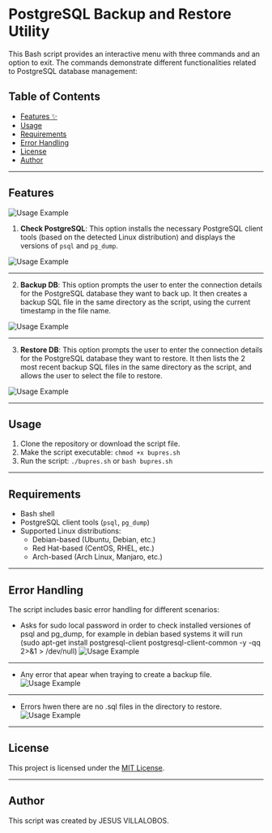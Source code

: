 # PostgreSQL Backup and Restore Utility

This Bash script provides an interactive menu with three commands and an option to exit. The commands demonstrate different functionalities related to PostgreSQL database management:

## Table of Contents
- [Features ✨](#features)
- [Usage](#usage)
- [Requirements](#requirements)
- [Error Handling](#error-handling)
- [License](#license)
- [Author](#author)

***

## Features

![Usage Example](img/1%20-%20MENU.png)

1. **Check PostgreSQL**: This option installs the necessary PostgreSQL client tools (based on the detected Linux distribution) and displays the versions of `psql` and `pg_dump`.

![Usage Example](img/3%20-%20OPC%201%20-%20CHECKS%20FOR%20POSTGRES%20INSTALLS.png)

***

2. **Backup DB**: This option prompts the user to enter the connection details for the PostgreSQL database they want to back up. It then creates a backup SQL file in the same directory as the script, using the current timestamp in the file name.

![Usage Example](img/4%20-%20OPC%202%20-%20OLD%20SERVER%20TO%20BACKUP.png)

***

3. **Restore DB**: This option prompts the user to enter the connection details for the PostgreSQL database they want to restore. It then lists the 2 most recent backup SQL files in the same directory as the script, and allows the user to select the file to restore.

![Usage Example](img/6%20-%20OPC%203%20-%20BACKUP%20TO%20RESTORE.png)

***

## Usage

1. Clone the repository or download the script file.
2. Make the script executable: `chmod +x bupres.sh`
3. Run the script: `./bupres.sh` or `bash bupres.sh`

***

## Requirements

- Bash shell
- PostgreSQL client tools (`psql`, `pg_dump`)
- Supported Linux distributions:
  - Debian-based (Ubuntu, Debian, etc.)
  - Red Hat-based (CentOS, RHEL, etc.)
  - Arch-based (Arch Linux, Manjaro, etc.)

***

## Error Handling

The script includes basic error handling for different scenarios:
- Asks for sudo local password in order to check installed versiones of psql and pg_dump, for example in debian based systems it will run (sudo apt-get install postgresql-client postgresql-client-common -y -qq 2>&1 > /dev/null) 
![Usage Example](img/2%20-%20OPC%201%20-%20ASK%20SUDO%20PWD.png)

***

- Any error that apear when traying to create a backup file.
![Usage Example](img/5%20-%20OPC%202%20-%20ERROR%20FOR%20BACKUP.png)

***

- Errors hwen there are no .sql files in the directory to restore.
![Usage Example](img/7%20-%20OPC%203%20-%20ERROR%20FOR%20RESTORE.png)

***

## License

This project is licensed under the [MIT License](LICENSE).

***

## Author

This script was created by JESUS VILLALOBOS.
